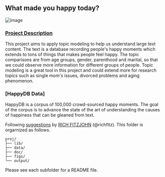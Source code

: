 ## What made you happy today?

![image](figs/title.jpeg)

### [Project Description](doc/)
This project aims to apply topic modeling to help us understand large text content. The text is a database recording people's happy moments which extends to tons of things that makes people feel happy. The topic comparisons are from age groups, gender, parenthood and marital, so that we could observe more information for different groups of people. Topic modeling is a great tool in this project and could extend more for research topics such as single mom's issues, divorced problems and aging phenomenon.

### [HappyDB Data]
HappyDB is a corpus of 100,000 crowd-sourced happy moments. The goal of the corpus is to advance the state of the art of understanding the causes of happiness that can be gleaned from text.




Following [suggestions](http://nicercode.github.io/blog/2013-04-05-projects/) by [RICH FITZJOHN](http://nicercode.github.io/about/#Team) (@richfitz). This folder is orgarnized as follows.

```
proj/
├── lib/
├── data/
├── doc/
├── figs/
└── output/
```

Please see each subfolder for a README file.
